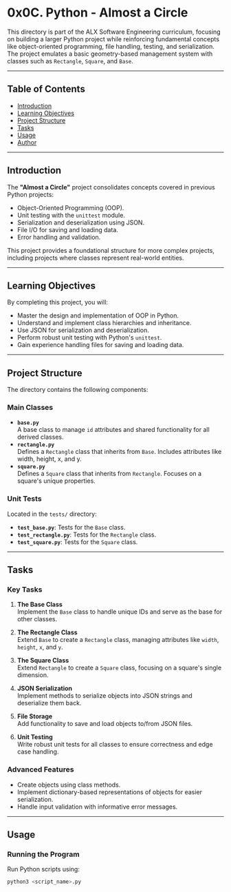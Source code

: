 # 0x0C. Python - Almost a Circle

This directory is part of the ALX Software Engineering curriculum, focusing on building a larger Python project while reinforcing fundamental concepts like object-oriented programming, file handling, testing, and serialization. The project emulates a basic geometry-based management system with classes such as `Rectangle`, `Square`, and `Base`.

---

## Table of Contents

- [Introduction](#introduction)
- [Learning Objectives](#learning-objectives)
- [Project Structure](#project-structure)
- [Tasks](#tasks)
- [Usage](#usage)
- [Author](#author)

---

## Introduction

The **"Almost a Circle"** project consolidates concepts covered in previous Python projects:
- Object-Oriented Programming (OOP).
- Unit testing with the `unittest` module.
- Serialization and deserialization using JSON.
- File I/O for saving and loading data.
- Error handling and validation.

This project provides a foundational structure for more complex projects, including projects where classes represent real-world entities.

---

## Learning Objectives

By completing this project, you will:
- Master the design and implementation of OOP in Python.
- Understand and implement class hierarchies and inheritance.
- Use JSON for serialization and deserialization.
- Perform robust unit testing with Python's `unittest`.
- Gain experience handling files for saving and loading data.

---

## Project Structure

The directory contains the following components:

### Main Classes
- **`base.py`**  
  A base class to manage `id` attributes and shared functionality for all derived classes.
- **`rectangle.py`**  
  Defines a `Rectangle` class that inherits from `Base`. Includes attributes like width, height, x, and y.
- **`square.py`**  
  Defines a `Square` class that inherits from `Rectangle`. Focuses on a square's unique properties.

### Unit Tests
Located in the `tests/` directory:
- **`test_base.py`**: Tests for the `Base` class.
- **`test_rectangle.py`**: Tests for the `Rectangle` class.
- **`test_square.py`**: Tests for the `Square` class.

---

## Tasks

### Key Tasks

1. **The Base Class**  
   Implement the `Base` class to handle unique IDs and serve as the base for other classes.

2. **The Rectangle Class**  
   Extend `Base` to create a `Rectangle` class, managing attributes like `width`, `height`, `x`, and `y`.

3. **The Square Class**  
   Extend `Rectangle` to create a `Square` class, focusing on a square's single dimension.

4. **JSON Serialization**  
   Implement methods to serialize objects into JSON strings and deserialize them back.

5. **File Storage**  
   Add functionality to save and load objects to/from JSON files.

6. **Unit Testing**  
   Write robust unit tests for all classes to ensure correctness and edge case handling.

### Advanced Features
- Create objects using class methods.
- Implement dictionary-based representations of objects for easier serialization.
- Handle input validation with informative error messages.

---

## Usage

### Running the Program
Run Python scripts using:
```bash
python3 <script_name>.py

